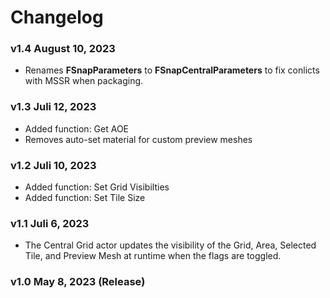 # Changelog

### v1.4 August 10, 2023

- Renames **FSnapParameters** to **FSnapCentralParameters** to fix conlicts with MSSR when packaging.

### v1.3 Juli 12, 2023

- Added function: Get AOE
- Removes auto-set material for custom preview meshes

### v1.2 Juli 10, 2023

- Added function: Set Grid Visibilties
- Added function: Set Tile Size

### v1.1 Juli 6, 2023

- The Central Grid actor updates the visibility of the Grid, Area, Selected Tile, and Preview Mesh at runtime when the flags are toggled.

### v1.0 May 8, 2023 (Release)

